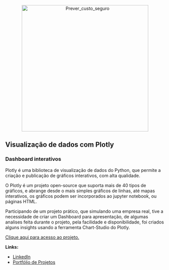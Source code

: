 <p align="center">
  <img src="https://image.freepik.com/vetores-gratis/pessoas-fazendo-analise-de-negocios-ideia-de-trabalho-em-equipe-e-lideranca-pequenos-trabalhadores-fazendo-pesquisas-no-computador-laptop-planejamento-de-negocios-ilustracao-vetorial-isolada_277904-1408.jpg" alt="Prever_custo_seguro"height=400px >
</p>

## Visualização de dados com Plotly
### Dashboard interativos

Plotly é uma biblioteca de visualização de dados do Python, que permite a criação e publicação de gráficos interativos, com alta qualidade.

O Plotly é um projeto open-source que suporta mais de 40 tipos de gráficos, e abrange desde o mais simples gráficos de linhas, até mapas interativos, os gráficos podem ser incorporados ao jupyter notebook, ou páginas HTML.

Participando de um projeto prático, que simulando uma empresa real, tive a necessidade de criar um Dashboard para apresentação, de algumas analises feita durante o projeto, pela facilidade e disponibilidade, foi criados alguns insights usando a ferramenta Chart-Studio do Plotly.

[Clique aqui para acesso ao projeto.](https://github.com/villani31/plotly/blob/main/Visualiza%C3%A7%C3%A3o_Dados-Plotly.ipynb)
  
**Links:**
* [LinkedIn](https://www.linkedin.com/in/thiagovillani)
* [Portfólio de Projetos](https://github.com/villani31/Data_Science)
